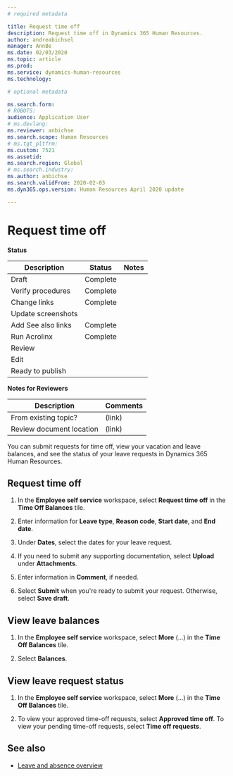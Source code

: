 ```yaml
---
# required metadata

title: Request time off
description: Request time off in Dynamics 365 Human Resources.
author: andreabichsel
manager: AnnBe
ms.date: 02/03/2020
ms.topic: article
ms.prod: 
ms.service: dynamics-human-resources
ms.technology: 

# optional metadata

ms.search.form: 
# ROBOTS: 
audience: Application User
# ms.devlang: 
ms.reviewer: anbichse
ms.search.scope: Human Resources
# ms.tgt_pltfrm: 
ms.custom: 7521
ms.assetid: 
ms.search.region: Global
# ms.search.industry: 
ms.author: anbichse
ms.search.validFrom: 2020-02-03
ms.dyn365.ops.version: Human Resources April 2020 update

---
```


# Request time off

**Status**

| Description | Status | Notes |
| --- | --- | --- |
| Draft | Complete |  |
| Verify procedures | Complete |  |
| Change links | Complete |  |
| Update screenshots |  |  |
| Add See also links | Complete |  |
| Run Acrolinx | Complete |  |
| Review |  |  |
| Edit |  |  |
| Ready to publish |  |  |

**Notes for Reviewers**

| Description | Comments |
| --- | --- |
| From existing topic? | (link) |
| Review document location | (link) |

You can submit requests for time off, view your vacation and leave balances, and see the status of your leave requests in Dynamics 365 Human Resources.

## Request time off

1. In the **Employee self service** workspace, select **Request time off** in the **Time Off Balances** tile.

2. Enter information for **Leave type**, **Reason code**, **Start date**, and **End date**.

3. Under **Dates**, select the dates for your leave request.

4. If you need to submit any supporting documentation, select **Upload** under **Attachments**.

5. Enter information in **Comment**, if needed.

6. Select **Submit** when you're ready to submit your request. Otherwise, select **Save draft**.

## View leave balances

1. In the **Employee self service** workspace, select **More** (...) in the **Time Off Balances** tile.

2. Select **Balances**.

## View leave request status

1. In the **Employee self service** workspace, select **More** (...) in the **Time Off Balances** tile.

2. To view your approved time-off requests, select **Approved time off**. To view your pending time-off requests, select **Time off requests**.

## See also

- [Leave and absence overview](hr-leave-and-absence-overview.md)

